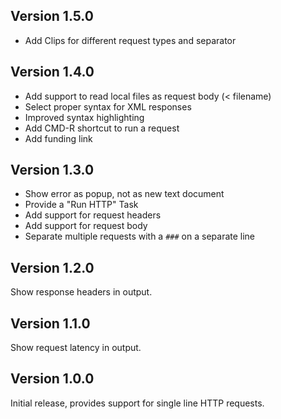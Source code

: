## Version 1.5.0

- Add Clips for different request types and separator

## Version 1.4.0

- Add support to read local files as request body (< filename)
- Select proper syntax for XML responses
- Improved syntax highlighting
- Add CMD-R shortcut to run a request
- Add funding link 

## Version 1.3.0

- Show error as popup, not as new text document
- Provide a "Run HTTP" Task
- Add support for request headers
- Add support for request body
- Separate multiple requests with a `###` on a separate line

## Version 1.2.0

Show response headers in output.

## Version 1.1.0

Show request latency in output.

## Version 1.0.0

Initial release, provides support for single line HTTP requests.

